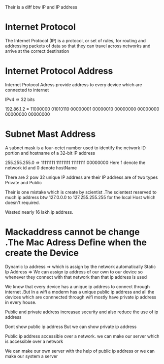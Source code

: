 Their is a diff btw IP and IP address

# Internet Protocol
The Internet Protocol (IP) is a protocol, or set of rules, for routing and addressing packets of data so that they can travel across networks and arrive at the correct destination


# Internet Protocol Address
Internet Protocol Adress provide address to every device which are connected to internet 

IPv4 => 32 bits

192.86.1.2 = 11000000 01010110 00000001 00000010
00000000 00000000 00000000 00000000 

# Subnet Mast Address
A subnet mask is a four-octet number used to identify the network ID portion and hostname of a 32-bit IP address 

255.255.255.0 => 11111111 11111111 11111111 00000000
Here 1 denote the network id and 0 denote hostName

There are 2 pow 32 unique IP address are their 
IP address are of two types Private and Public

Their is one mistake which is create by scientist .The scientest reserved to much ip address btw 127.0.0.0 to 127.255.255.255 for the local Host which doesn't required.

Wasted nearly 16 lakh ip address. 

# Mackaddress cannot be change .The Mac Adress Define when the create the Device


Dynamic Ip address => which is assign by the network automatically
Static Ip Address => We can assign ip address of our own to our device so whenever they connect with that network than that ip address is used 


We know that every device has a unique ip address to connect through internet .But In a wifi a moderm has a unique public ip address and all the devices which are connnected through wifi mostly have private ip address in every house.

Public and private address increasae security and also reduce the use of ip address 

Dont show public ip address 
But we can show private ip address


Public ip address accessible over a network. we can make our server which is accessible over a network 


We can make our own server with the help of public ip address or we can make our system a server 